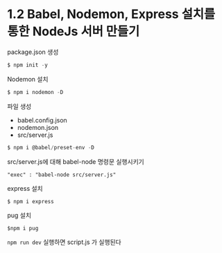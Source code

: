 # 1.2 Babel, Nodemon, Express 설치를 통한 NodeJs 서버 만들기

package.json 생성
```jsx
$ npm init -y
```

Nodemon 설치
```jsx
$ npm i nodemon -D
```

파일 생성
- babel.config.json
- nodemon.json
- src/server.js

```jsx
$ npm i @babel/preset-env -D
```

src/server.js에 대해 babel-node 명령문 실행시키기
```
"exec" : "babel-node src/server.js"
```

express 설치
```
$ npm i express
```

pug 설치
```
$npm i pug
```

`npm run dev` 실행하면 script.js 가 실행된다
